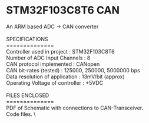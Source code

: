 # STM32F103C8T6 CAN

An ARM based ADC -> CAN converter \
\
SPECIFICATIONS \
============== \
    Controller used in project : STM32F103C8T6 \
    Number of ADC Input Channels : 8 \
    CAN protocol implemented : CANopen \
    CAN bit-rates (tested) : 125000, 250000, 5000000 bps \
    Data resolution of application : 13mV/bit (approx) \
    Operating Voltage of controller : +5VDC \
\
FILES ENCLOSED \
============== \
    PDF of Schematic with connections to CAN-Transceiver. \
    Code files. \
